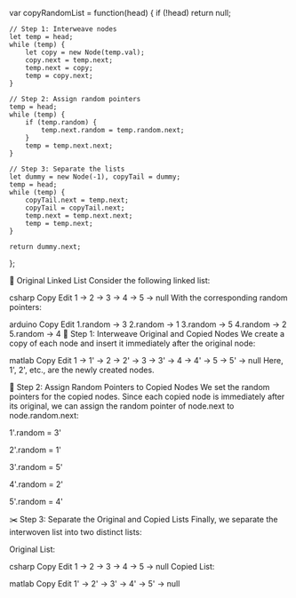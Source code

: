 
var copyRandomList = function(head) {
    if (!head) return null;

    // Step 1: Interweave nodes
    let temp = head;
    while (temp) {
        let copy = new Node(temp.val);
        copy.next = temp.next;
        temp.next = copy;
        temp = copy.next;
    }

    // Step 2: Assign random pointers
    temp = head;
    while (temp) {
        if (temp.random) {
            temp.next.random = temp.random.next;
        }
        temp = temp.next.next;
    }

    // Step 3: Separate the lists
    let dummy = new Node(-1), copyTail = dummy;
    temp = head;
    while (temp) {
        copyTail.next = temp.next;
        copyTail = copyTail.next;
        temp.next = temp.next.next;
        temp = temp.next;
    }

    return dummy.next;
};


🧩 Original Linked List
Consider the following linked list:

csharp
Copy
Edit
1 → 2 → 3 → 4 → 5 → null
With the corresponding random pointers:

arduino
Copy
Edit
1.random → 3
2.random → 1
3.random → 5
4.random → 2
5.random → 4
🔄 Step 1: Interweave Original and Copied Nodes
We create a copy of each node and insert it immediately after the original node:

matlab
Copy
Edit
1 → 1' → 2 → 2' → 3 → 3' → 4 → 4' → 5 → 5' → null
Here, 1', 2', etc., are the newly created nodes.

🔗 Step 2: Assign Random Pointers to Copied Nodes
We set the random pointers for the copied nodes. Since each copied node is immediately after its original, we can assign the random pointer of node.next to node.random.next:

1'.random = 3'

2'.random = 1'

3'.random = 5'

4'.random = 2'

5'.random = 4'

✂️ Step 3: Separate the Original and Copied Lists
Finally, we separate the interwoven list into two distinct lists:

Original List:

csharp
Copy
Edit
1 → 2 → 3 → 4 → 5 → null
Copied List:

matlab
Copy
Edit
1' → 2' → 3' → 4' → 5' → null
